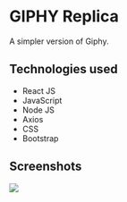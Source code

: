 # GIPHY Replica
A simpler version of Giphy.

## Technologies used
- React JS
- JavaScript
- Node JS
- Axios
- CSS
- Bootstrap

## Screenshots
<img src="https://i.imgur.com/rxoYPgJ.jpg">